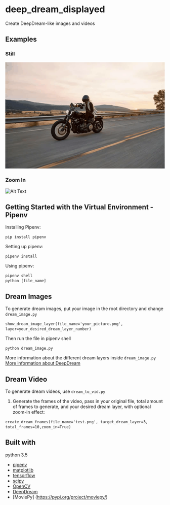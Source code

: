 # deep_dream_displayed
Create DeepDream-like images and videos
## Examples
### Still 
![Alt Text](test_still.gif)
### Zoom In
![Alt Text](test_zoom_in.gif)


## Getting Started with the Virtual Environment - Pipenv
Installing Pipenv:
```
pip install pipenv
```
Setting up pipenv:
```
pipenv install
```
Using pipenv:
```
pipenv shell
python [file_name]
```

## Dream Images
To generate dream images, put your image in the root directory and change ```dream_image.py```
```
show_dream_image_layer(file_name='your_picture.png', layer=your_desired_dream_layer_number)
```
Then run the file in pipenv shell
```
python dream_image.py
```
More information about the different dream layers inside ```dream_image.py```
[More information about DeepDream](https://github.com/Hvass-Labs/TensorFlow-Tutorials/blob/master/14_DeepDream.ipynb)

## Dream Video
To generate dream videos, use ```dream_to_vid.py```
1. Generate the frames of the video, pass in your original file, total amount of frames to generate, and your desired dream layer, with optional zoom-in effect:
```
create_dream_frames(file_name='test.png', target_dream_layer=3, total_frames=10,zoom_in=True)
```


## Built with
python 3.5
* [pipenv](https://pypi.org/project/pipenv/)
* [matplotlib](https://pypi.org/project/matplotlib/) 
* [tensorflow](https://www.tensorflow.org/)
* [scipy](https://pypi.org/project/scipy/)
* [OpenCV](https://pypi.org/project/opencv-python/)
* [DeepDream](https://github.com/Hvass-Labs/TensorFlow-Tutorials/blob/master/14_DeepDream.ipynb)
* [MoviePy] (https://pypi.org/project/moviepy/)

